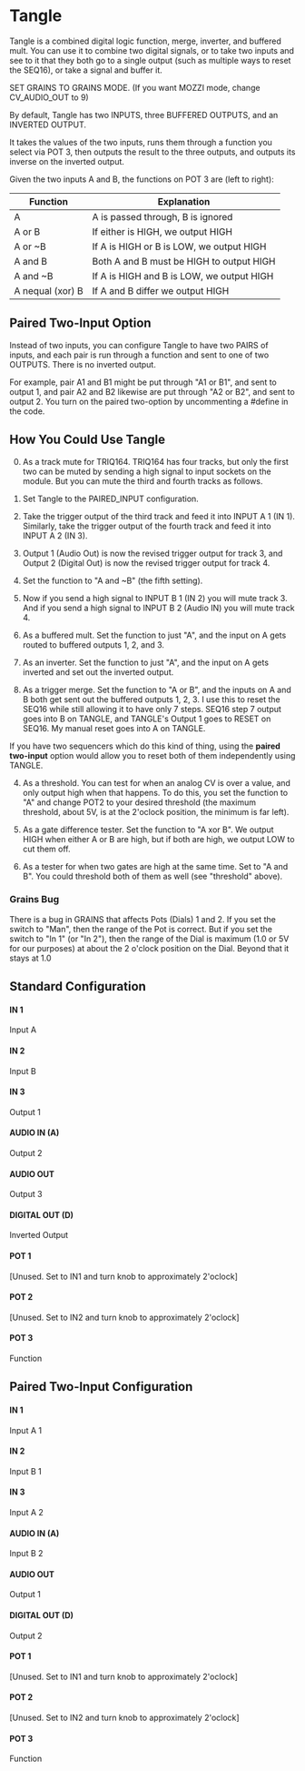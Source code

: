 # Tangle

Tangle is a combined digital logic function, merge, inverter, and buffered mult. You can use it to combine two digital signals, or to take two inputs and see to it that they both go to a single output (such as multiple ways to reset the SEQ16), or take a signal and buffer it.

SET GRAINS TO GRAINS MODE.  (If you want MOZZI mode, change CV\_AUDIO\_OUT to 9)

By default, Tangle has two INPUTS, three BUFFERED OUTPUTS, and an INVERTED OUTPUT.

It takes the values of the two inputs, runs them through a function you select via POT 3, then outputs the result to the three outputs, and outputs its inverse on the inverted output.

Given the two inputs A and B, the functions on POT 3 are (left to right):

Function         | Explanation
-----------------|-------------------------------------------------
A                | A is passed through, B is ignored
A or B           | If either is HIGH, we output HIGH
A or ~B          | If A is HIGH or B is LOW, we output HIGH
A and B          | Both A and B must be HIGH to output HIGH
A and ~B         | If A is HIGH and B is LOW, we output HIGH
A nequal (xor) B | If A and B differ we output HIGH


## Paired Two-Input Option

Instead of two inputs, you can configure Tangle to have two PAIRS of inputs, and each pair is run through a function and sent to one of two OUTPUTS.  There is no inverted output.

For example, pair A1 and B1 might be put through "A1 or B1", and sent to output 1, and pair A2 and B2 likewise are put through "A2 or B2", and sent to output 2. You turn on the paired two-option by uncommenting a #define in the code.



## How You Could Use Tangle

0. As a track mute for TRIQ164.  TRIQ164 has four tracks, but only the first two can be muted by sending a high signal to input sockets on the module.  But you can mute the third and fourth tracks as follows. 

  1. Set Tangle to the PAIRED_INPUT configuration.  
  2. Take the trigger output of the third track and feed it into INPUT A 1 (IN 1).  Similarly, take the trigger output of the fourth track and feed it into INPUT A 2 (IN 3).  
  3. Output 1 (Audio Out) is now the revised trigger output for track 3, and Output 2 (Digital Out) is now the revised trigger output for track 4.  
  4. Set the function to "A and ~B" (the fifth setting).  
  5. Now if you send a high signal to INPUT B 1 (IN 2) you will mute track 3.  And if you send a high signal to INPUT B 2 (Audio IN) you will mute track 4.

1. As a buffered mult.  Set the function to just "A", and the input on A gets routed to buffered outputs 1, 2, and 3.

2. As an inverter.  Set the function to just "A", and the input on A gets inverted and set out the inverted output.

3. As a trigger merge.  Set the function to "A or B", and the inputs on A and B both get sent out the buffered outputs 1, 2, 3.  I use this to reset the SEQ16 while still allowing it to have only 7 steps.  SEQ16 step 7 output goes into B on TANGLE, and TANGLE's Output 1 goes to RESET on SEQ16.  My manual reset goes into A on TANGLE.

  If you have two sequencers which do this kind of thing, using the **paired two-input** option would allow you to reset both of them independently using TANGLE.

4. As a threshold.  You can test for when an analog CV is over a value, and only output high when that happens.  To do this, you set the function to "A" and change POT2 to your desired threshold (the maximum threshold, about 5V, is at the 2'oclock position, the minimum is far left).  

5. As a gate difference tester.  Set the function to "A xor B".  We output HIGH when either A or B are high, but if both are high, we output LOW to cut them off.  

6. As a tester for when two gates are high at the same time.  Set to "A and B".  You could threshold both of them as well (see "threshold" above).


### Grains Bug

There is a bug in GRAINS that affects Pots (Dials) 1 and 2.  If you set the switch to "Man", then the range of the Pot is correct.  But if you set the switch to "In 1" (or "In 2"), then the range of the Dial is maximum (1.0 or 5V for our purposes) at about the 2 o'clock position on the Dial.  Beyond that it stays at 1.0


## Standard Configuration

#### IN 1
Input A
#### IN 2
Input B
#### IN 3
Output 1
#### AUDIO IN (A)
Output 2
#### AUDIO OUT
Output 3
#### DIGITAL OUT (D) 
Inverted Output
#### POT 1
[Unused.  Set to IN1 and turn knob to approximately 2'oclock]
#### POT 2
[Unused.  Set to IN2 and turn knob to approximately 2'oclock]
#### POT 3
Function 

## Paired Two-Input Configuration

#### IN 1
Input A 1
#### IN 2
Input B 1
#### IN 3
Input A 2
#### AUDIO IN (A)
Input B 2
#### AUDIO OUT
Output 1
#### DIGITAL OUT (D) 
Output 2
#### POT 1
[Unused.  Set to IN1 and turn knob to approximately 2'oclock]
#### POT 2
[Unused.  Set to IN2 and turn knob to approximately 2'oclock]
#### POT 3
Function 
